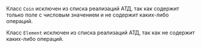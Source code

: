 Класс `Coin` исключен из списка реализаций АТД, так как содержит только поле с числовым значением и
не содержит каких-либо операций.

Класс `Element` исключен из списка реализаций АТД, так как не содержит каких-либо операций.